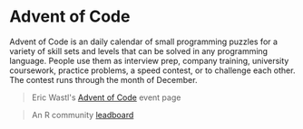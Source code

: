# Advent of Code 

Advent of Code is an daily calendar of small programming puzzles for a variety of skill sets and levels that can be solved in any programming language. People use them as interview prep, company training, university coursework, practice problems, a speed contest, or to challenge each other. The contest runs through the month of December.

> Eric Wastl's [Advent of Code](https://adventofcode.com/) event page

> An R community [leadboard](https://rstats-aoc.netlify.app/)



